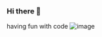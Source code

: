 ### Hi there 👋

having fun with code
![image](https://stemettes.org/zine/wp-content/uploads/sites/3/2021/09/giphy-13-1.gif)
